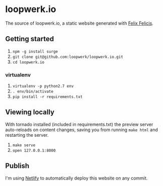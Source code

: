 # loopwerk.io

The source of loopwerk.io, a static website generated with [Felix Felicis](https://github.com/avelino/liquidluck).

## Getting started

1. `npm -g install surge`
2. `git clone git@github.com:loopwerk/loopwerk.io.git`
3. `cd loopwerk.io`

### virtualenv

1. `virtualenv -p python2.7 env`
2. `. env/bin/activate`
3. `pip install -r requirements.txt`

## Viewing locally

With tornado installed (included in requirements.txt) the preview server auto-reloads on content changes, saving you from running `make html` and restarting the server.

1. `make serve`
2. `open 127.0.0.1:8000`

## Publish

I'm using [Netlify](https://netflify.com) to automatically deploy this website on any commit.
